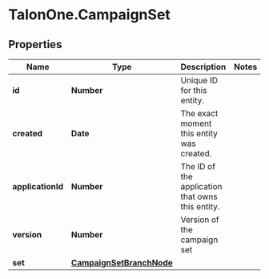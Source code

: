 # TalonOne.CampaignSet

## Properties

Name | Type | Description | Notes
------------ | ------------- | ------------- | -------------
**id** | **Number** | Unique ID for this entity. | 
**created** | **Date** | The exact moment this entity was created. | 
**applicationId** | **Number** | The ID of the application that owns this entity. | 
**version** | **Number** | Version of the campaign set | 
**set** | [**CampaignSetBranchNode**](CampaignSetBranchNode.md) |  | 


